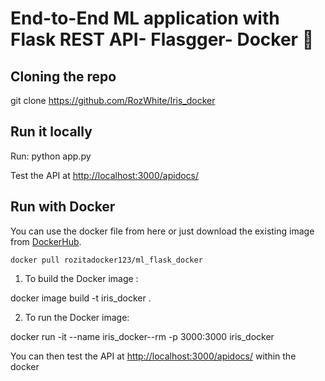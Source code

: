 # End-to-End ML application with Flask REST API- Flasgger- Docker 🐳

## Cloning the repo
git clone https://github.com/RozWhite/Iris_docker

## Run it locally 
Run: python app.py 

Test the API at <http://localhost:3000/apidocs/>

## Run with Docker

You can use the docker file from here or just download the existing image from [DockerHub](https://hub.docker.com/r/rozitadocker123/ml_flask_docker/).
```
docker pull rozitadocker123/ml_flask_docker
```

1. To build the Docker image :

docker image build -t iris_docker .



2. To run the Docker image:

docker run -it --name iris_docker--rm -p 3000:3000 iris_docker

You can then test the API at <http://localhost:3000/apidocs/>  within the docker


